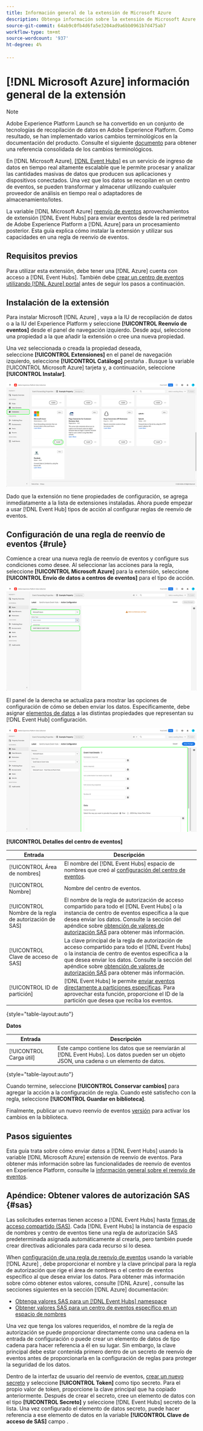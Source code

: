 ```yaml
---
title: Información general de la extensión de Microsoft Azure
description: Obtenga información sobre la extensión de Microsoft Azure para el reenvío de eventos en Adobe Experience Platform.
source-git-commit: 64ab9c0fb4d6fa5e3204ad9a6bb0961b7d475ab7
workflow-type: tm+mt
source-wordcount: '937'
ht-degree: 4%

---
```


# [!DNL Microsoft Azure] información general de la extensión

>[!NOTE]
>
>Adobe Experience Platform Launch se ha convertido en un conjunto de tecnologías de recopilación de datos en Adobe Experience Platform. Como resultado, se han implementado varios cambios terminológicos en la documentación del producto. Consulte el siguiente [documento](../../../term-updates.md) para obtener una referencia consolidada de los cambios terminológicos.

En [!DNL Microsoft Azure], [[!DNL Event Hubs]](https://azure.microsoft.com/en-us/products/event-hubs/#overview) es un servicio de ingreso de datos en tiempo real altamente escalable que le permite procesar y analizar las cantidades masivas de datos que producen sus aplicaciones y dispositivos conectados. Una vez que los datos se recopilan en un centro de eventos, se pueden transformar y almacenar utilizando cualquier proveedor de análisis en tiempo real o adaptadores de almacenamiento/lotes.

La variable [!DNL Microsoft Azure] [reenvío de eventos](../../../ui/event-forwarding/overview.md) aprovechamientos de extensión [!DNL Event Hubs] para enviar eventos desde la red perimetral de Adobe Experience Platform a [!DNL Azure] para un procesamiento posterior. Esta guía explica cómo instalar la extensión y utilizar sus capacidades en una regla de reenvío de eventos.

## Requisitos previos

Para utilizar esta extensión, debe tener una [!DNL Azure] cuenta con acceso a [!DNL Event Hubs]. También debe [crear un centro de eventos utilizando [!DNL Azure] portal](https://learn.microsoft.com/en-us/azure/event-hubs/event-hubs-create) antes de seguir los pasos a continuación.

## Instalación de la extensión

Para instalar Microsoft [!DNL Azure] , vaya a la IU de recopilación de datos o a la IU del Experience Platform y seleccione **[!UICONTROL Reenvío de eventos]** desde el panel de navegación izquierdo. Desde aquí, seleccione una propiedad a la que añadir la extensión o cree una nueva propiedad.

Una vez seleccionada o creada la propiedad deseada, seleccione **[!UICONTROL Extensiones]** en el panel de navegación izquierdo, seleccione **[!UICONTROL Catálogo]** pestaña . Busque la variable [!UICONTROL Microsoft Azure] tarjeta y, a continuación, seleccione **[!UICONTROL Instalar]**.

![La variable [!UICONTROL Instalar] botón seleccionado para la variable [!UICONTROL Microsoft Azure] en la interfaz de usuario de la recopilación de datos.](../../../images/extensions/azure/install.png)

Dado que la extensión no tiene propiedades de configuración, se agrega inmediatamente a la lista de extensiones instaladas. Ahora puede empezar a usar [!DNL Event Hub] tipos de acción al configurar reglas de reenvío de eventos.

## Configuración de una regla de reenvío de eventos {#rule}

Comience a crear una nueva regla de reenvío de eventos y configure sus condiciones como desee. Al seleccionar las acciones para la regla, seleccione **[!UICONTROL Microsoft Azure]** para la extensión, seleccione **[!UICONTROL Envío de datos a centros de eventos]** para el tipo de acción.

![La variable [!UICONTROL Envío de datos a centros de eventos] tipo de acción que se está seleccionando para una regla en la interfaz de usuario de la recopilación de datos.](../../../images/extensions/azure/select-action-type.png)

El panel de la derecha se actualiza para mostrar las opciones de configuración de cómo se deben enviar los datos. Específicamente, debe asignar [elementos de datos](../../../ui/managing-resources/data-elements.md) a las distintas propiedades que representan su [!DNL Event Hub] configuración.

![Las opciones de configuración para la variable [!UICONTROL Envío de datos a centros de eventos] tipo de acción que se muestra en la interfaz de usuario.](../../../images/extensions/azure/event-hub-details.png)

**[!UICONTROL Detalles del centro de eventos]**

| Entrada | Descripción |
| --- | --- |
| [!UICONTROL Área de nombres] | El nombre del [!DNL Event Hubs] espacio de nombres que creó al [configuración del centro de eventos](https://learn.microsoft.com/en-us/azure/event-hubs/event-hubs-create#create-an-event-hubs-namespace). |
| [!UICONTROL Nombre] | Nombre del centro de eventos. |
| [!UICONTROL Nombre de la regla de autorización de SAS] | El nombre de la regla de autorización de acceso compartido para todo el [!DNL Event Hubs] o la instancia de centro de eventos específica a la que desea enviar los datos. Consulte la sección del apéndice sobre [obtención de valores de autorización SAS](#sas) para obtener más información. |
| [!UICONTROL Clave de acceso de SAS] | La clave principal de la regla de autorización de acceso compartido para todo el [!DNL Event Hubs] o la instancia de centro de eventos específica a la que desea enviar los datos. Consulte la sección del apéndice sobre [obtención de valores de autorización SAS](#sas) para obtener más información. |
| [!UICONTROL ID de partición] | [!DNL Event Hubs] le permite [enviar eventos directamente a particiones específicas](https://learn.microsoft.com/en-us/azure/architecture/reference-architectures/event-hubs/partitioning-in-event-hubs-and-kafka). Para aprovechar esta función, proporcione el ID de la partición que desea que reciba los eventos. |

{style=&quot;table-layout:auto&quot;}

**Datos**

| Entrada | Descripción |
| --- | --- |
| [!UICONTROL Carga útil] | Este campo contiene los datos que se reenviarán al [!DNL Event Hubs]. Los datos pueden ser un objeto JSON, una cadena o un elemento de datos. |

{style=&quot;table-layout:auto&quot;}

Cuando termine, seleccione **[!UICONTROL Conservar cambios]** para agregar la acción a la configuración de regla. Cuando esté satisfecho con la regla, seleccione **[!UICONTROL Guardar en biblioteca]**.

Finalmente, publicar un nuevo reenvío de eventos [versión](../../../ui/publishing/builds.md) para activar los cambios en la biblioteca.

## Pasos siguientes

Esta guía trata sobre cómo enviar datos a [!DNL Event Hubs] usando la variable [!DNL Microsoft Azure] extensión de reenvío de eventos. Para obtener más información sobre las funcionalidades de reenvío de eventos en Experience Platform, consulte la [información general sobre el reenvío de eventos](../../../ui/event-forwarding/overview.md).

## Apéndice: Obtener valores de autorización SAS {#sas}

Las solicitudes externas tienen acceso a [!DNL Event Hubs] hasta [firmas de acceso compartido (SAS)](https://learn.microsoft.com/en-us/azure/event-hubs/authorize-access-shared-access-signature). Cada [!DNL Event Hubs] la instancia de espacio de nombres y centro de eventos tiene una regla de autorización SAS predeterminada asignada automáticamente al crearla, pero también puede crear directivas adicionales para cada recurso si lo desea.

When [configuración de una regla de reenvío de eventos](#rule) usando la variable [!DNL Azure] , debe proporcionar el nombre y la clave principal para la regla de autorización que rige el área de nombres o el centro de eventos específico al que desea enviar los datos. Para obtener más información sobre cómo obtener estos valores, consulte [!DNL Azure] , consulte las secciones siguientes en la sección [!DNL Azure] documentación:

* [Obtenga valores SAS para un [!DNL Event Hubs] namespace](https://learn.microsoft.com/en-us/azure/event-hubs/event-hubs-get-connection-string#connection-string-for-a-namespace)
* [Obtener valores SAS para un centro de eventos específico en un espacio de nombres](https://learn.microsoft.com/en-us/azure/event-hubs/event-hubs-get-connection-string#connection-string-for-a-specific-event-hub-in-a-namespace)

Una vez que tenga los valores requeridos, el nombre de la regla de autorización se puede proporcionar directamente como una cadena en la entrada de configuración o puede crear un elemento de datos de tipo cadena para hacer referencia a él en su lugar. Sin embargo, la clave principal debe estar contenida primero dentro de un secreto de reenvío de eventos antes de proporcionarla en la configuración de reglas para proteger la seguridad de los datos.

Dentro de la interfaz de usuario del reenvío de eventos, [crear un nuevo secreto](../../../ui/event-forwarding/secrets.md) y seleccione **[!UICONTROL Token]** como tipo secreto. Para el propio valor de token, proporcione la clave principal que ha copiado anteriormente. Después de crear el secreto, cree un elemento de datos con el tipo **[!UICONTROL Secreto]** y seleccione [!DNL Event Hubs] secreto de la lista. Una vez configurado el elemento de datos secreto, puede hacer referencia a ese elemento de datos en la variable **[!UICONTROL Clave de acceso de SAS]** campo .
